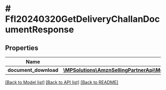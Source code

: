 # # FfI20240320GetDeliveryChallanDocumentResponse

## Properties

Name | Type | Description | Notes
------------ | ------------- | ------------- | -------------
**document_download** | [**\MPSolutions\AmznSellingPartnerApi\Models\FulfillmentInbound20240320\FfI20240320DocumentDownload**](FfI20240320DocumentDownload.md) |  |

[[Back to Model list]](../../README.md#models) [[Back to API list]](../../README.md#endpoints) [[Back to README]](../../README.md)
